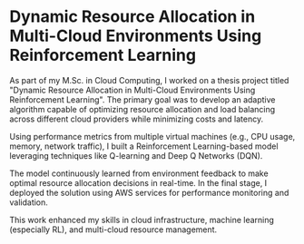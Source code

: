 # Dynamic Resource Allocation in Multi-Cloud Environments Using Reinforcement Learning
As part of my M.Sc. in Cloud Computing, I worked on a thesis project titled "Dynamic Resource Allocation in Multi-Cloud Environments Using Reinforcement Learning". The primary goal was to develop an adaptive algorithm capable of optimizing resource allocation and load balancing across different cloud providers while minimizing costs and latency.

Using performance metrics from multiple virtual machines (e.g., CPU usage, memory, network traffic), I built a Reinforcement Learning-based model leveraging techniques like Q-learning and Deep Q Networks (DQN).

The model continuously learned from environment feedback to make optimal resource allocation decisions in real-time. In the final stage, I deployed the solution using AWS services for performance monitoring and validation.

This work enhanced my skills in cloud infrastructure, machine learning (especially RL), and multi-cloud resource management.

